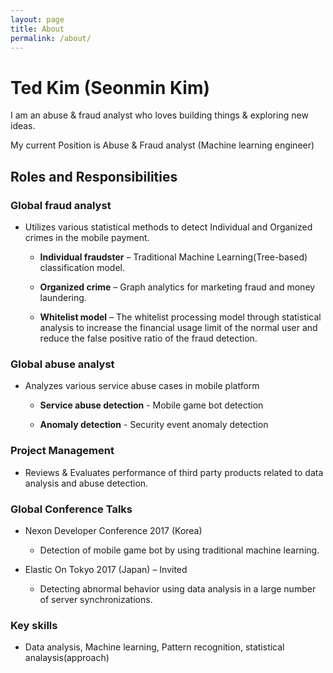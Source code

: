```yaml
---
layout: page
title: About
permalink: /about/
---
```


# Ted Kim (Seonmin Kim)

I am an abuse & fraud analyst who loves building things & exploring new ideas.

My current Position is Abuse & Fraud analyst (Machine learning engineer) 

## Roles and Responsibilities


### Global fraud analyst

- Utilizes various statistical methods to detect Individual and Organized crimes in the mobile payment.
    
     - **Individual fraudster** – Traditional Machine Learning(Tree-based) classification model.
            
     - **Organized crime** – Graph analytics for marketing fraud and money laundering.
            
     - **Whitelist model** – The whitelist processing model through statistical analysis to increase the financial usage limit of the normal user and reduce the false positive ratio of the fraud detection.
      
### Global abuse analyst

- Analyzes various service abuse cases in mobile platform
        
     - **Service abuse detection** - Mobile game bot detection
        
     - **Anomaly detection** -  Security event anomaly detection

### Project Management
    
- Reviews & Evaluates performance of third party products related to data analysis and abuse detection.

### Global Conference Talks
   
- Nexon Developer Conference 2017 (Korea)
        
    - Detection of mobile game bot by using traditional machine learning. 
      
- Elastic On Tokyo 2017 (Japan) – Invited 
    
     - Detecting abnormal behavior using data analysis in a large number of server synchronizations.

### Key skills

- Data analysis, Machine learning, Pattern recognition, statistical analaysis(approach)


# 


